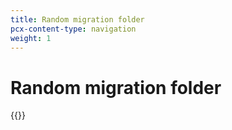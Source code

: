 ```yaml
---
title: Random migration folder
pcx-content-type: navigation
weight: 1
---
```


# Random migration folder

{{<directory-listing>}}